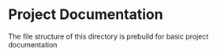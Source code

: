 # Project Documentation

The file structure of this directory is prebuild for basic project documentation
